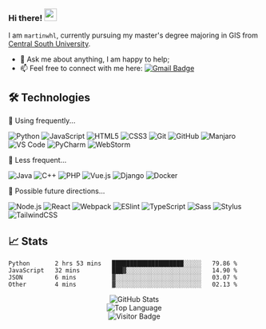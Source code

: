 ### Hi there! <img src="https://media.giphy.com/media/hvRJCLFzcasrR4ia7z/giphy.gif" width="25px">

I am `martinwhl`, currently pursuing my master's degree majoring in GIS from [Central South University](https://www.csu.edu.cn/). 

* 💬 Ask me about anything, I am happy to help;
* 📫 Feel free to connect with me here:
[![Gmail Badge](https://img.shields.io/badge/asteroid00001@gmail.com-c14438?style=flat-square&logo=Gmail&logoColor=white&link=mailto:asteroid00001@gmail.com)](mailto:asteroid00001@gmail.com)

## 🛠 Technologies

🌲 Using frequently...

![Python](https://img.shields.io/badge/-Python-%233776AB?style=flat-square&logo=Python&logoColor=ffffff)
![JavaScript](https://img.shields.io/badge/-JavaScript-%23F7DF1C?style=flat-square&logo=javascript&logoColor=000000&labelColor=%23F7DF1C&color=%23FFCE5A)
![HTML5](https://img.shields.io/badge/-HTML5-%23E44D27?style=flat-square&logo=html5&logoColor=ffffff)
![CSS3](https://img.shields.io/badge/-CSS3-%231572B6?style=flat-square&logo=css3)
![Git](https://img.shields.io/badge/-Git-black?style=flat-square&logo=git)
![GitHub](https://img.shields.io/badge/-GitHub-%23181717?style=flat-square&logo=github)
![Manjaro](https://img.shields.io/badge/-Manjaro-black?style=flat-square&logo=manjaro)
![VS Code](https://img.shields.io/badge/-VSCode-%23007ACC?style=flat-square&logo=visual-studio-code)
![PyCharm](https://img.shields.io/badge/-PyCharm-black?style=flat-square&logo=pycharm)
![WebStorm](https://img.shields.io/badge/-WebStorm-black?style=flat-square&logo=webstorm)

🌳 Less frequent...

![Java](https://img.shields.io/badge/-Java-%23E34A86?style=flat-square&logo=java)
![C++](https://img.shields.io/badge/-C++-%2300599C?style=flat-square&logo=c)
![PHP](https://img.shields.io/badge/-PHP-%23777BB4?style=flat-square&logo=php&logoColor=ffffff)
![Vue.js](https://img.shields.io/badge/-Vue.js-%232c3e50?style=flat-square&logo=vuedotjs)
![Django](https://img.shields.io/badge/-Django-%23092E20?style=flat-square&logo=django&logoColor=ffffff)
![Docker](https://img.shields.io/badge/-Docker-%232496ED?style=flat-square&logoColor=ffffff&logo=docker)

🌱 Possible future directions...

![Node.js](https://img.shields.io/badge/-Nodejs-%23339933?style=flat-square&logo=nodedotjs&logoColor=ffffff)
![React](https://img.shields.io/badge/-React-%23282C34?style=flat-square&logo=react)
![Webpack](https://img.shields.io/badge/-Webpack-%232C3A42?style=flat-square&logo=webpack)
![ESlint](https://img.shields.io/badge/-ESLint-%234B32C3?style=flat-square&logo=eslint)
![TypeScript](https://img.shields.io/badge/-TypeScript-007ACC?style=flat-square&logo=typescript&logoColor=white)
![Sass](https://img.shields.io/badge/-Sass-%23CC6699?style=flat-square&logo=sass&logoColor=ffffff)
![Stylus](https://img.shields.io/badge/-Stylus-%23333333?style=flat-square&logo=stylus)
![TailwindCSS](https://img.shields.io/badge/-TailwindCSS-%231a202c?style=flat-square&logo=tailwind-css)

## 📈 Stats

<!--START_SECTION:waka-->

```text
Python       2 hrs 53 mins   ████████████████████░░░░░   79.86 %
JavaScript   32 mins         ███▓░░░░░░░░░░░░░░░░░░░░░   14.90 %
JSON         6 mins          ▓░░░░░░░░░░░░░░░░░░░░░░░░   03.07 %
Other        4 mins          ▓░░░░░░░░░░░░░░░░░░░░░░░░   02.13 %
```

<!--END_SECTION:waka-->

<p align="center">
    <img alt="GitHub Stats" src="https://github-readme-stats.vercel.app/api?username=martinwhl&show_icons=true&hide=issues&icon_color=000000&hide_border=true&title_color=5391FE&text_color=555">
    <br>
    <img alt="Top Language" src="https://github-readme-stats.vercel.app/api/top-langs/?username=martinwhl&hide=html,&hide_border=true&title_color=5391FE&text_color=555">
    <br>
    <img alt="Visitor Badge" src="https://visitor-badge.laobi.icu/badge?page_id=martinwhl.martinwhl">
</p>

